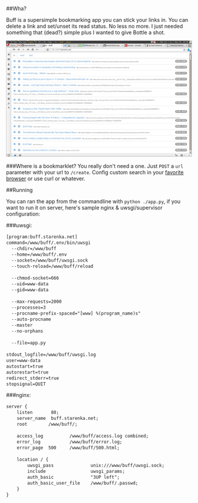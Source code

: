 ##Wha?

Buff is a supersimple bookmarking app you can stick your links in. You can delete a link and set/unset its read status. No less no more. I just needed something that (dead?) simple plus I wanted to give Bottle a shot.

![buff](https://github.com/starenka/buff/raw/master/screenshot.png)

###Where is a bookmarklet?
You really don't need a one. Just `POST` a `url` parameter with your url to `/create`. Config custom search in your [favorite browser](http://www.opera.com/help/tutorials/intro/customize/#searchengine) or use curl or whatever.

##Running

You can ran the app from the commandline with `python ./app.py`, if you want to run it on server, here's sample nginx & uwsgi/supervisor configuration:

###uwsgi:

    [program:buff.starenka.net]
    command=/www/buff/.env/bin/uwsgi
      --chdir=/www/buff
      --home=/www/buff/.env
      --socket=/www/buff/uwsgi.sock
      --touch-reload=/www/buff/reload

      --chmod-socket=666
      --uid=www-data
      --gid=www-data

      --max-requests=2000
      --processes=3
      --procname-prefix-spaced="[www] %(program_name)s"
      --auto-procname
      --master
      --no-orphans

      --file=app.py

    stdout_logfile=/www/buff/uwsgi.log
    user=www-data
    autostart=true
    autorestart=true
    redirect_stderr=true
    stopsignal=QUIT

###nginx:

    server {
        listen       80;
        server_name  buff.starenka.net;
        root        /www/buff/;

        access_log          /www/buff/access.log combined;
        error_log           /www/buff/error.log;
        error_page  500     /www/buff/500.html;

        location / {
            uwsgi_pass              unix:///www/buff/uwsgi.sock;
            include                 uwsgi_params;
            auth_basic              "3UP left";
            auth_basic_user_file    /www/buff/.passwd;
        }
    }
